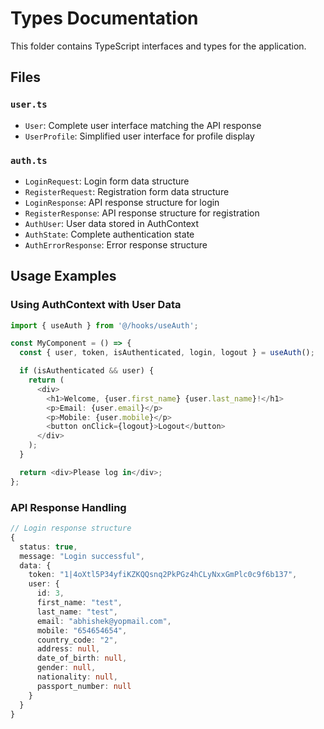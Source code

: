 # Types Documentation

This folder contains TypeScript interfaces and types for the application.

## Files

### `user.ts`
- `User`: Complete user interface matching the API response
- `UserProfile`: Simplified user interface for profile display

### `auth.ts`
- `LoginRequest`: Login form data structure
- `RegisterRequest`: Registration form data structure
- `LoginResponse`: API response structure for login
- `RegisterResponse`: API response structure for registration
- `AuthUser`: User data stored in AuthContext
- `AuthState`: Complete authentication state
- `AuthErrorResponse`: Error response structure

## Usage Examples

### Using AuthContext with User Data

```typescript
import { useAuth } from '@/hooks/useAuth';

const MyComponent = () => {
  const { user, token, isAuthenticated, login, logout } = useAuth();

  if (isAuthenticated && user) {
    return (
      <div>
        <h1>Welcome, {user.first_name} {user.last_name}!</h1>
        <p>Email: {user.email}</p>
        <p>Mobile: {user.mobile}</p>
        <button onClick={logout}>Logout</button>
      </div>
    );
  }

  return <div>Please log in</div>;
};
```

### API Response Handling

```typescript
// Login response structure
{
  status: true,
  message: "Login successful",
  data: {
    token: "1|4oXtl5P34yfiKZKQQsnq2PkPGz4hCLyNxxGmPlc0c9f6b137",
    user: {
      id: 3,
      first_name: "test",
      last_name: "test",
      email: "abhishek@yopmail.com",
      mobile: "654654654",
      country_code: "2",
      address: null,
      date_of_birth: null,
      gender: null,
      nationality: null,
      passport_number: null
    }
  }
}
```
